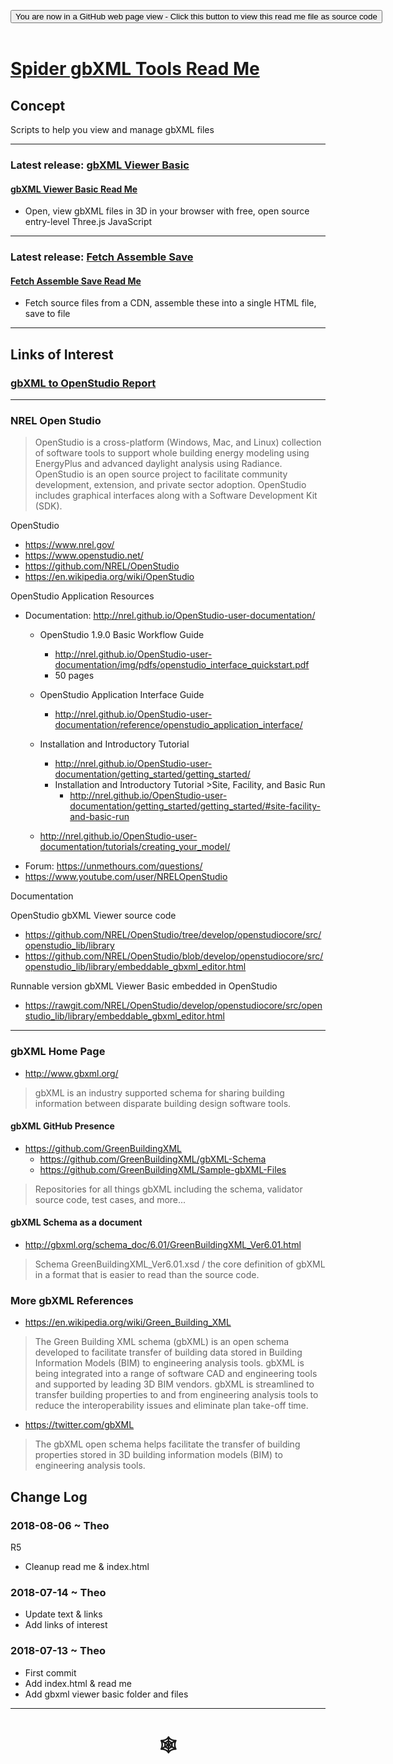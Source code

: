 

<span style=display:none; >[You are now in a GitHub source code view - click this link to view Read Me file as a web page](https://www.ladybug.tools/spider-gbxml-tools/index.html#README.md "View file as a web page." ) </span>


<div><input type=button class = btn btn-secondary btn-sm" onclick="window.location.href="https://www.ladybug.tools/spider-gbxml-tools/index.html#README.md" value="You are now in a GitHub web page view - Click this button to view this read me file as source code" ><div>

<br>

# [Spider gbXML Tools Read Me]( #README.md )


## Concept

Scripts to help you view and manage gbXML files


***

### Latest release: [gbXML Viewer Basic]( https://www.ladybug.tools/spider-gbxml-tools/gbxml-viewer-basic/index.html )


#### [gbXML Viewer Basic Read Me]( https://www.ladybug.tools/spider-gbxml-tools/#gbxml-viewer-basic/README.md )

* Open, view gbXML files in 3D in your browser with free, open source entry-level Three.js JavaScript

***

### Latest release: [Fetch Assemble Save ]( https://www.ladybug.tools/spider-gbxml-tools/fetch-assemble-save/index.html )

#### [Fetch Assemble Save Read Me]( https://www.ladybug.tools/#spider-gbxml-tools/README.md )

* Fetch source files from a CDN, assemble these into a single HTML file, save to file



***

## Links of Interest

### [gbXML to OpenStudio Report]( gbxml-to-openstudio-report.md )

***

### NREL Open Studio

> OpenStudio is a cross-platform (Windows, Mac, and Linux) collection of software tools to support whole building energy modeling using EnergyPlus and advanced daylight analysis using Radiance. OpenStudio is an open source project to facilitate community development, extension, and private sector adoption. OpenStudio includes graphical interfaces along with a Software Development Kit (SDK).

OpenStudio
* https://www.nrel.gov/
* https://www.openstudio.net/
* https://github.com/NREL/OpenStudio
* https://en.wikipedia.org/wiki/OpenStudio

OpenStudio Application Resources
* Documentation: http://nrel.github.io/OpenStudio-user-documentation/
	* OpenStudio 1.9.0 Basic Workflow Guide
		* http://nrel.github.io/OpenStudio-user-documentation/img/pdfs/openstudio_interface_quickstart.pdf
		* 50 pages
	* OpenStudio Application Interface Guide
		* http://nrel.github.io/OpenStudio-user-documentation/reference/openstudio_application_interface/
	* Installation and Introductory Tutorial
		* http://nrel.github.io/OpenStudio-user-documentation/getting_started/getting_started/
		* Installation and Introductory Tutorial >Site, Facility, and Basic Run
			*  http://nrel.github.io/OpenStudio-user-documentation/getting_started/getting_started/#site-facility-and-basic-run

	* http://nrel.github.io/OpenStudio-user-documentation/tutorials/creating_your_model/
* Forum: https://unmethours.com/questions/
* https://www.youtube.com/user/NRELOpenStudio


Documentation

OpenStudio gbXML Viewer source code
* https://github.com/NREL/OpenStudio/tree/develop/openstudiocore/src/openstudio_lib/library
* https://github.com/NREL/OpenStudio/blob/develop/openstudiocore/src/openstudio_lib/library/embeddable_gbxml_editor.html

Runnable version gbXML Viewer Basic embedded in OpenStudio
* https://rawgit.com/NREL/OpenStudio/develop/openstudiocore/src/openstudio_lib/library/embeddable_gbxml_editor.html


***

### gbXML Home Page

* <http://www.gbxml.org/>
> gbXML is an industry supported schema for sharing building information between disparate building design software tools.

#### gbXML GitHub Presence
* <https://github.com/GreenBuildingXML>
	* <https://github.com/GreenBuildingXML/gbXML-Schema>
	* <https://github.com/GreenBuildingXML/Sample-gbXML-Files>

> Repositories for all things gbXML including the schema, validator source code, test cases, and more...

#### gbXML Schema as a document

* <http://gbxml.org/schema_doc/6.01/GreenBuildingXML_Ver6.01.html>

> Schema GreenBuildingXML_Ver6.01.xsd / the core definition of gbXML in a format that is easier to read than the source code.

### More gbXML References

* <https://en.wikipedia.org/wiki/Green_Building_XML>

> The Green Building XML schema (gbXML) is an open schema developed to facilitate transfer of building data stored in Building Information Models (BIM) to engineering analysis tools. gbXML is being integrated into a range of software CAD and engineering tools and supported by leading 3D BIM vendors. gbXML is streamlined to transfer building properties to and from engineering analysis tools to reduce the interoperability issues and eliminate plan take-off time.


* <https://twitter.com/gbXML>
> The gbXML open schema helps facilitate the transfer of building properties stored in 3D building information models (BIM) to engineering analysis tools.


## Change Log


### 2018-08-06 ~ Theo

R5
* Cleanup read me & index.html


### 2018-07-14 ~ Theo

* Update text & links
* Add links of interest

### 2018-07-13 ~ Theo

* First commit
* Add index.html & read me
* Add gbxml viewer basic folder and files

***

# <center title="hello!" ><a href=javascript:window.scrollTo(0,0); style=text-decoration:none; > &#x1f578; </a></center>


